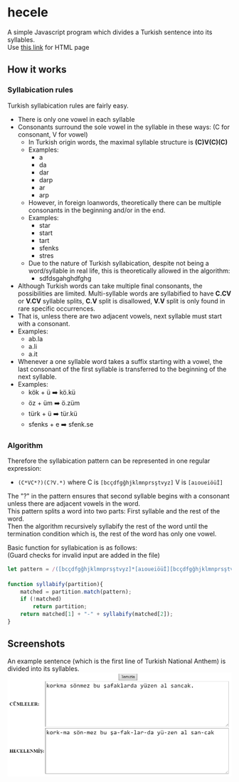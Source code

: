 # hecele
A simple Javascript program which divides a Turkish sentence into its syllables.  
Use [this link](https://raw.githack.com/opethef10/hecele/main/hecele.html) for HTML page

## How it works

### Syllabication rules
Turkish syllabication rules are fairly easy.  
- There is only one vowel in each syllable  
- Consonants surround the sole vowel in the syllable in these ways: (C for consonant, V for vowel)
    - In Turkish origin words, the maximal syllable structure is **(C)V(C)(C)**
    - Examples: 
        - a
        - da
        - dar
        - darp 
        - ar
        - arp
     - However, in foreign loanwords, theoretically there can be multiple consonants in the beginning and/or in the end.
     - Examples:
        - star
        - start
        - tart
        - sfenks
        - stres
     - Due to the nature of Turkish syllabication, despite not being a word/syllable in real life, this is theoretically allowed in the algorithm:
        - sdfdsgahghdfghg
 - Although Turkish words can take multiple final consonants, the possibilities are limited. Multi-syllable words are syllabified to have **C.CV** or **V.CV** syllable splits, **C.V** split is disallowed, **V.V** split is only found in rare specific occurrences.
 - That is, unless there are two adjacent vowels, next syllable must start with a consonant.
 - Examples:
     - ab.la
     - a.li
     - a.it
 - Whenever a one syllable word takes a suffix starting with a vowel, the last consonant of the first syllable is transferred to the beginning of the next syllable.
 - Examples:
     - kök + ü ➡️ kö.kü 
     - öz + üm ➡️ ö.züm
     - türk + ü ➡️ tür.kü
     - sfenks + e ➡️ sfenk.se

### Algorithm
Therefore the syllabication pattern can be represented in one regular expression:  
- `(C*VC*?)(C?V.*)` where C is `[bcçdfgğhjklmnprsştvyz]` V is `[aıoueiöüİ]`  

The "?" in the pattern ensures that second syllable begins with a consonant unless there are adjacent vowels in the word.   
This pattern splits a word into two parts: First syllable and the rest of the word.  
Then the algorithm recursively syllabify the rest of the word until the termination condition which is, the rest of the word has only one vowel.  

Basic function for syllabication is as follows:  
(Guard checks for invalid input are added in the file)  
```javascript
let pattern = /([bcçdfgğhjklmnprsştvyz]*[aıoueiöüİ][bcçdfgğhjklmnprsştvyz]*?)([bcçdfgğhjklmnprsştvyz]?[aıoueiöüİ].*)/i;

function syllabify(partition){
    matched = partition.match(pattern);
    if (!matched) 
        return partition;
    return matched[1] + "-" + syllabify(matched[2]);
}
```

## Screenshots
An example sentence (which is the first line of Turkish National Anthem) is divided into its syllables.  
![](screenshot.png)
